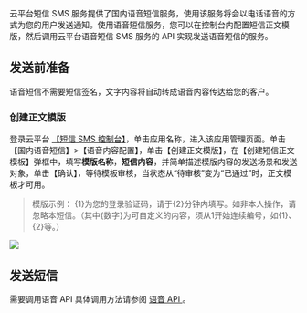 云平台短信 SMS 服务提供了国内语音短信服务，使用该服务将会以电话语音的方式为您的用户发送通知。使用语音短信服务，您可以在控制台内配置短信正文模版，然后调用云平台语音短信 SMS 服务的 API 实现发送语音短信的服务。
## 发送前准备
语音短信不需要短信签名，文字内容将自动转成语音内容传达给您的客户。

### 创建正文模版
登录云平台 [【短信 SMS 控制台】](http://console.tcecqpoc.fsphere.cn/sms)，单击应用名称，进入该应用管理页面。单击【国内语音短信】>【语音内容配置】，单击【创建正文模版】，在【创建短信正文模板】弹框中，填写**模版名称**，**短信内容**，并简单描述模版内容的发送场景和发送对象，单击【确认】，等待模板审核，当状态从“待审核”变为“已通过”时，正文模板才可用。
>模版示例：
>   {1}为您的登录验证码，请于{2}分钟内填写。如非本人操作，请忽略本短信。（其中{数字}为可自定义的内容，须从1开始连续编号，如{1}、{2}等。）

![](http://imgcache.tcecqpoc.fsphere.cn/image/mc.qcloudimg.com/static/img/34362d3ccdd7c7df7a4412f12df322ee/image.png)

## 发送短信
需要调用语音 API 具体调用方法请参阅 [语音 API ](/document/product/382/5812)。


